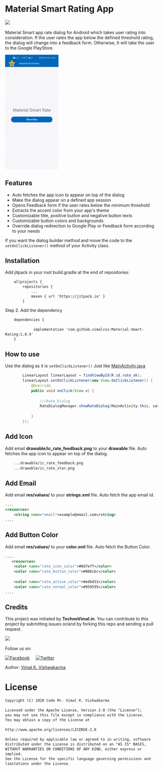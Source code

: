 # Material Smart Rating App
[![](https://jitpack.io/v/vimalcvs/Material-Smart-Rating.svg)](https://jitpack.io/#vimalcvs/Material-Smart-Rating)

Material Smart app rate dialog for Android which takes user rating into consideration. If the user rates the app below the defined threshold rating, the dialog will change into a feedback form. Otherwise, It will take the user to the
Google PlayStore.

<img src="demo.gif" width="35%"/>

## Features
- Auto fetches the app icon to appear on top of the dialog
- Make the dialog appear on a defined app session
- Opens Feedback form if the user rates below the minimum threshold
- Extracts the accent color from your app's theme
- Customizable title, positive button and negative button texts
- Customizable button colors and backgrounds
- Override dialog redirection to Google Play or Feedback form according to your needs

If you want the dialog builder method and move the code to the `setOnClickListener()` method of your Activity class.
 
## Installation

Add jitpack in your root build.gradle at the end of repositories:
```
	allprojects {
		repositories {
			...
			maven { url 'https://jitpack.io' }
		}
```
Step 2. Add the dependency

```
	dependencies {
	
	         implementation 'com.github.vimalcvs:Material-Smart-Rating:1.0.9'
	}
```

## How to use
Use the dialog as it is `setOnClickListener()` Just like <a href="https://github.com/vimalcvs/Material-Smart-Rating/blob/master/app/src/main/java/com/vimalcvs/myrateapp/MainActivity.java">MainActivity.java</a>
```java
        LinearLayout linearLayout = findViewById(R.id.rate_ok);
        linearLayout.setOnClickListener(new View.OnClickListener() {
            @Override
            public void onClick(View v) {
	    
                ///Rate Dialog
                RateDialogManager.showRateDialog(MainActivity.this, savedInstanceState);

            }
        });
```
## Add Icon 
Add email **drawable/ic_rate_feedback.png** to your **drawable** file. Auto fetches the app icon to appear on top of the dialog.
```xml
    ...drawable/ic_rate_feedback.png
    ...drawable/ic_rate_star.png
```
## Add Email
Add email **res/values/** to your **strings.xml** file. Auto fetch the app email id.
```xml
....
<resources>
    <string name="email">example@email.com</string>
....
```
## Add Button Color
Add email **res/values/** to your **color.xml** file. Auto fetch the Button Color.
```xml
....
   <resources>
    <color name="rate_icon_color">#0d7eff</color>
    <color name="rate_button_color">#006cbc</color>
	  
    <color name="rate_active_color">#edbd31</color>
    <color name="rate_normal_color">#959595</color>
....
```

## Credits

This project was initiated by **TechnoVimal.in**. You can contribute to this project by submitting issues or/and by forking this repo and sending a pull request.

![](https://mlsvormsouvm.i.optimole.com/DV0GLTY-FqZU1jKu/w:auto/h:auto/q:auto/https://www.technovimal.in/wp-content/uploads/2019/09/technovimal_moblie_logo_250x40-1.png)

Follow us on:

[![Facebook](http://codemybrainsout.com/files/img/fb.png)](https://www.facebook.com/vimalcvs)&nbsp;&nbsp;&nbsp;&nbsp;&nbsp;[![Twitter](http://codemybrainsout.com/files/img/tw.png)](https://twitter.com/vimalvishwakar6)

Author: [Vimal K. Vishwakarma](https://github.com/vimalcvs)

# License
```
Copyright (C) 2020 Code Mr. Vimal K. Vishwakarma

Licensed under the Apache License, Version 2.0 (the "License");
you may not use this file except in compliance with the License.
You may obtain a copy of the License at

http://www.apache.org/licenses/LICENSE-2.0

Unless required by applicable law or agreed to in writing, software
distributed under the License is distributed on an "AS IS" BASIS,
WITHOUT WARRANTIES OR CONDITIONS OF ANY KIND, either express or implied.
See the License for the specific language governing permissions and
limitations under the License.
```
